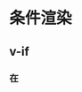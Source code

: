 # 条件渲染
## v-if
### 在<template>元素上使用v-if条件渲染分组

因为 v-if 是一个指令，所以必须将它添加到一个元素上。但是如果想切换多个元素呢？此时可以把一个<template>元素当做不可见的包裹元素，并在上面使用 v-if。最终的渲染结果将不包含 <template> 元素。
```javascript
<template v-if="ok">
    <h1>Title</h1>
    <p>Paragraph 1</p>
    <p>Paragraph 2</p>
</template>
```

### v-else

可以使用v-else指令来表示v-if的“else”块

```javascript
<div v-if = "Math.random() > 0.5">
	Now you see me
</div>
<div v-else>
	Now you don't
</div>
```

v-else 元素必须紧跟在带 v-if 或者 v-else-if 的元素的后面，否则它将不会被识别

### v-else-if

`v-else-if`，充当 `v-if` 的“else-if 块”，可以连续使

```javascript
<div v-if="type === 'A'">
  A
</div>
<div v-else-if="type === 'B'">
  B
</div>
<div v-else-if="type === 'C'">
  C
</div>
<div v-else>
  Not A/B/C
</div>
```

`v-else-if` 也必须紧跟在带 `v-if` 或者 `v-else-if` 的元素之后

### 用key管理可复用元素（未填写具体内容）

### v-show

v-show也是根据条件展示元素的选项

```javascript
<h1 v-show="ok">Hello!</h1>
```

**不同的时带有`v-show`的元素始终会被渲染并保存在DOM中，`v-show`只是简单地切换元素地CSS属性display**

### v-if vs v-show

一般来说, `v-if` 有更高地切换开销，而 `v-show`有更高地初始渲染开销

因此，如果需非常频繁地切换，则使用`v-show`较好；如果在运行时条件很少改变，则使用`v-if`较好

### `v-if`与`v-for`一起使用

**不推荐**同时使用`v-if`和`v-for`